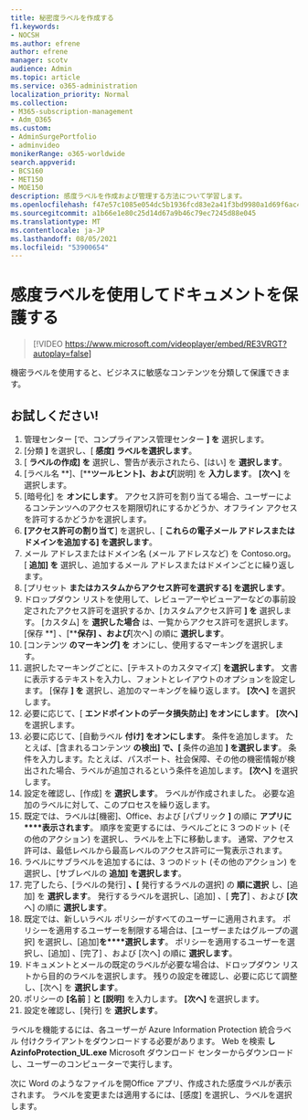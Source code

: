 ```yaml
---
title: 秘密度ラベルを作成する
f1.keywords:
- NOCSH
ms.author: efrene
author: efrene
manager: scotv
audience: Admin
ms.topic: article
ms.service: o365-administration
localization_priority: Normal
ms.collection:
- M365-subscription-management
- Adm_O365
ms.custom:
- AdminSurgePortfolio
- adminvideo
monikerRange: o365-worldwide
search.appverid:
- BCS160
- MET150
- MOE150
description: 感度ラベルを作成および管理する方法について学習します。
ms.openlocfilehash: f47e57c1085e054dc5b1936fcd83e2a41f3bd9980a1d69f6ac41451e1596a2e3
ms.sourcegitcommit: a1b66e1e80c25d14d67a9b46c79ec7245d88e045
ms.translationtype: MT
ms.contentlocale: ja-JP
ms.lasthandoff: 08/05/2021
ms.locfileid: "53900654"
---
```

# <a name="protect-documents-with-sensitivity-labels"></a>感度ラベルを使用してドキュメントを保護する

> [!VIDEO https://www.microsoft.com/videoplayer/embed/RE3VRGT?autoplay=false]

機密ラベルを使用すると、ビジネスに敏感なコンテンツを分類して保護できます。

## <a name="try-it"></a>お試しください!

1. 管理センター [で、[](https://admin.microsoft.com)コンプライアンス管理センター **] を** 選択します。
1. [分類 **]** を選択し、[ **感度] ラベルを選択します**。
1. [ **ラベルの作成] を** 選択し、警告が表示されたら、[はい] を **選択します**。
1. [ラベル名 **]、[****ツールヒント]、および**[説明] を **入力します**。 **[次へ]** を選択します。
1. [暗号化] を **オンにします**。 アクセス許可を割り当てる場合、ユーザーによるコンテンツへのアクセスを期限切れにするかどうか、オフライン アクセスを許可するかどうかを選択します。
1. **[アクセス許可の割り当て**] を選択し、[ **これらの電子メール アドレスまたはドメインを追加する] を選択します**。
1. メール アドレスまたはドメイン名 (メール アドレスなど) を Contoso.org。  [ **追加] を** 選択し、追加するメール アドレスまたはドメインごとに繰り返します。
1. [プリセット **またはカスタムからアクセス許可を選択する] を選択します**。
1. ドロップダウン リストを使用して、レビューアーやビューアーなどの事前設定されたアクセス許可を選択するか、[カスタムアクセス許可 **] を** 選択します。 [カスタム] を **選択した場合** は、一覧からアクセス許可を選択します。 [保存 **] 、[****保存] 、および**[次へ] の順に **選択します**。
1. [コンテンツ **のマーキング] を** オンにし、使用するマーキングを選択します。
1. 選択したマーキングごとに、[テキストのカスタマイズ] **を選択します**。 文書に表示するテキストを入力し、フォントとレイアウトのオプションを設定します。 [保存 **] を** 選択し、追加のマーキングを繰り返します。 **[次へ]** を選択します。
1. 必要に応じて、[ **エンドポイントのデータ損失防止] をオンにします**。 **[次へ]** を選択します。
1. 必要に応じて、[自動ラベル **付け] をオンにします**。 条件を追加します。 たとえば、[含まれるコンテンツ **の検出] で、[** 条件の追加 **] を選択します**。 条件を入力します。たとえば、パスポート、社会保障、その他の機密情報が検出された場合、ラベルが追加されるという条件を追加します。 **[次へ]** を選択します。
1. 設定を確認し、[作成] を **選択します**。 ラベルが作成されました。 必要な追加のラベルに対して、このプロセスを繰り返します。
1. 既定では、ラベルは[機密]、Office、および [パブリック **]** の順に **アプリに****表示されます**。 順序を変更するには、ラベルごとに 3 つのドット (その他のアクション) を選択し、ラベルを上下に移動します。 通常、アクセス許可は、最低レベルから最高レベルのアクセス許可に一覧表示されます。
1. ラベルにサブラベルを追加するには、3 つのドット (その他のアクション) を選択し、[サブレベルの **追加] を選択します**。
1. 完了したら、[ラベルの発行] **、[** 発行するラベルの選択] の **順に選択** し、[追加] を **選択します**。 発行するラベルを選択し、[追加] 、[ **完了**] 、および **[次** へ] の順に **選択します**。
1. 既定では、新しいラベル ポリシーがすべてのユーザーに適用されます。 ポリシーを適用するユーザーを制限する場合は、[ユーザーまたはグループの選択] を選択し、[追加]**を****選択します**。 ポリシーを適用するユーザーを選択し、[追加] 、[完了] 、および [次へ] の順に **選択します**。
1. ドキュメントとメールの既定のラベルが必要な場合は、ドロップダウン リストから目的のラベルを選択します。 残りの設定を確認し、必要に応じて調整し、[次へ] を **選択します**。
1. ポリシーの **[名前** ] **と [説明]** を入力します。 **[次へ]** を選択します。
1. 設定を確認し、[発行] を **選択します**。

ラベルを機能するには、各ユーザーが Azure Information Protection 統合ラベル 付けクライアントをダウンロードする必要があります。 Web を検索 **しAzinfoProtection_UL.exe** Microsoft ダウンロード センターからダウンロードし、ユーザーのコンピューターで実行します。

次に Word のようなファイルを開Office アプリ、作成された感度ラベルが表示されます。 ラベルを変更または適用するには、[感度] を選択し、ラベルを選択します。

